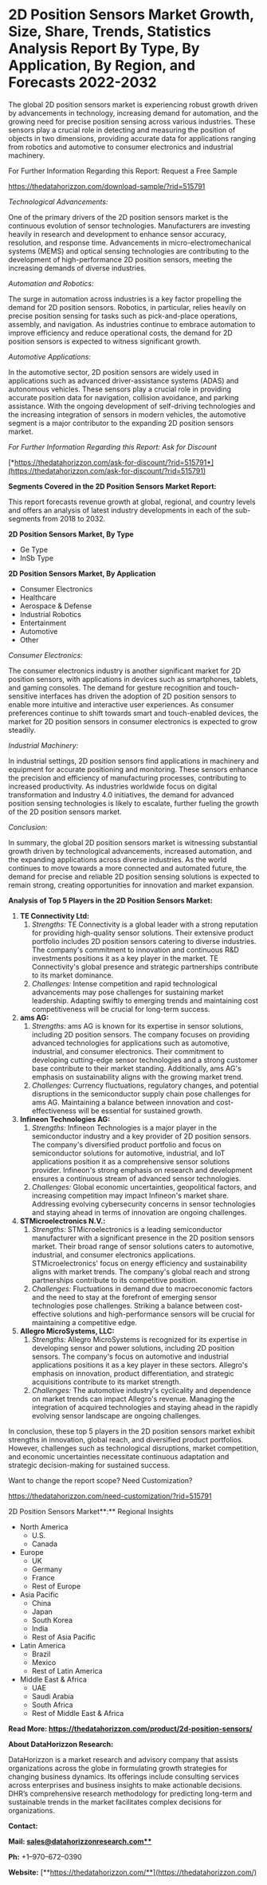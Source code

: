﻿# **2D Position Sensors Market Growth, Size, Share, Trends, Statistics Analysis Report By Type, By Application, By Region, and Forecasts 2022-2032**
The global 2D position sensors market is experiencing robust growth driven by advancements in technology, increasing demand for automation, and the growing need for precise position sensing across various industries. These sensors play a crucial role in detecting and measuring the position of objects in two dimensions, providing accurate data for applications ranging from robotics and automotive to consumer electronics and industrial machinery.

For Further Information Regarding this Report: Request a Free Sample

<https://thedatahorizzon.com/download-sample/?rid=515791>

*Technological Advancements:*

One of the primary drivers of the 2D position sensors market is the continuous evolution of sensor technologies. Manufacturers are investing heavily in research and development to enhance sensor accuracy, resolution, and response time. Advancements in micro-electromechanical systems (MEMS) and optical sensing technologies are contributing to the development of high-performance 2D position sensors, meeting the increasing demands of diverse industries.

*Automation and Robotics:*

The surge in automation across industries is a key factor propelling the demand for 2D position sensors. Robotics, in particular, relies heavily on precise position sensing for tasks such as pick-and-place operations, assembly, and navigation. As industries continue to embrace automation to improve efficiency and reduce operational costs, the demand for 2D position sensors is expected to witness significant growth.

*Automotive Applications:*

In the automotive sector, 2D position sensors are widely used in applications such as advanced driver-assistance systems (ADAS) and autonomous vehicles. These sensors play a crucial role in providing accurate position data for navigation, collision avoidance, and parking assistance. With the ongoing development of self-driving technologies and the increasing integration of sensors in modern vehicles, the automotive segment is a major contributor to the expanding 2D position sensors market.

*For Further Information Regarding this Report: Ask for Discount*

[*https://thedatahorizzon.com/ask-for-discount/?rid=515791*](https://thedatahorizzon.com/ask-for-discount/?rid=515791)

**Segments Covered in the 2D Position Sensors Market Report:**

This report forecasts revenue growth at global, regional, and country levels and offers an analysis of latest industry developments in each of the sub-segments from 2018 to 2032.

**2D Position Sensors Market, By Type**

- Ge Type
- InSb Type

**2D Position Sensors Market, By Application**

- Consumer Electronics
- Healthcare
- Aerospace & Defense
- Industrial Robotics
- Entertainment
- Automotive
- Other

*Consumer Electronics:*

The consumer electronics industry is another significant market for 2D position sensors, with applications in devices such as smartphones, tablets, and gaming consoles. The demand for gesture recognition and touch-sensitive interfaces has driven the adoption of 2D position sensors to enable more intuitive and interactive user experiences. As consumer preferences continue to shift towards smart and touch-enabled devices, the market for 2D position sensors in consumer electronics is expected to grow steadily.

*Industrial Machinery:*

In industrial settings, 2D position sensors find applications in machinery and equipment for accurate positioning and monitoring. These sensors enhance the precision and efficiency of manufacturing processes, contributing to increased productivity. As industries worldwide focus on digital transformation and Industry 4.0 initiatives, the demand for advanced position sensing technologies is likely to escalate, further fueling the growth of the 2D position sensors market.

*Conclusion:*

In summary, the global 2D position sensors market is witnessing substantial growth driven by technological advancements, increased automation, and the expanding applications across diverse industries. As the world continues to move towards a more connected and automated future, the demand for precise and reliable 2D position sensing solutions is expected to remain strong, creating opportunities for innovation and market expansion.



**Analysis of Top 5 Players in the 2D Position Sensors Market:**

1. **TE Connectivity Ltd:**
   1. *Strengths:* TE Connectivity is a global leader with a strong reputation for providing high-quality sensor solutions. Their extensive product portfolio includes 2D position sensors catering to diverse industries. The company's commitment to innovation and continuous R&D investments positions it as a key player in the market. TE Connectivity's global presence and strategic partnerships contribute to its market dominance.
   1. *Challenges:* Intense competition and rapid technological advancements may pose challenges for sustaining market leadership. Adapting swiftly to emerging trends and maintaining cost competitiveness will be crucial for long-term success.
1. **ams AG:**
   1. *Strengths:* ams AG is known for its expertise in sensor solutions, including 2D position sensors. The company focuses on providing advanced technologies for applications such as automotive, industrial, and consumer electronics. Their commitment to developing cutting-edge sensor technologies and a strong customer base contribute to their market standing. Additionally, ams AG's emphasis on sustainability aligns with the growing market trend.
   1. *Challenges:* Currency fluctuations, regulatory changes, and potential disruptions in the semiconductor supply chain pose challenges for ams AG. Maintaining a balance between innovation and cost-effectiveness will be essential for sustained growth.
1. **Infineon Technologies AG:**
   1. *Strengths:* Infineon Technologies is a major player in the semiconductor industry and a key provider of 2D position sensors. The company's diversified product portfolio and focus on semiconductor solutions for automotive, industrial, and IoT applications position it as a comprehensive sensor solutions provider. Infineon's strong emphasis on research and development ensures a continuous stream of advanced sensor technologies.
   1. *Challenges:* Global economic uncertainties, geopolitical factors, and increasing competition may impact Infineon's market share. Addressing evolving cybersecurity concerns in sensor technologies and staying ahead in terms of innovation are ongoing challenges.
1. **STMicroelectronics N.V.:**
   1. *Strengths:* STMicroelectronics is a leading semiconductor manufacturer with a significant presence in the 2D position sensors market. Their broad range of sensor solutions caters to automotive, industrial, and consumer electronics applications. STMicroelectronics' focus on energy efficiency and sustainability aligns with market trends. The company's global reach and strong partnerships contribute to its competitive position.
   1. *Challenges:* Fluctuations in demand due to macroeconomic factors and the need to stay at the forefront of emerging sensor technologies pose challenges. Striking a balance between cost-effective solutions and high-performance sensors will be crucial for maintaining a competitive edge.
1. **Allegro MicroSystems, LLC:**
   1. *Strengths:* Allegro MicroSystems is recognized for its expertise in developing sensor and power solutions, including 2D position sensors. The company's focus on automotive and industrial applications positions it as a key player in these sectors. Allegro's emphasis on innovation, product differentiation, and strategic acquisitions contribute to its market strength.
   1. *Challenges:* The automotive industry's cyclicality and dependence on market trends can impact Allegro's revenue. Managing the integration of acquired technologies and staying ahead in the rapidly evolving sensor landscape are ongoing challenges.

In conclusion, these top 5 players in the 2D position sensors market exhibit strengths in innovation, global reach, and diversified product portfolios. However, challenges such as technological disruptions, market competition, and economic uncertainties necessitate continuous adaptation and strategic decision-making for sustained success.



Want to change the report scope? Need Customization?

<https://thedatahorizzon.com/need-customization/?rid=515791>

2D Position Sensors Market**:** Regional Insights

- North America
  - U.S.
  - Canada
- Europe
  - UK
  - Germany
  - France
  - Rest of Europe
- Asia Pacific
  - China
  - Japan
  - South Korea
  - India
  - Rest of Asia Pacific
- Latin America
  - Brazil
  - Mexico
  - Rest of Latin America
- Middle East & Africa
  - UAE
  - Saudi Arabia
  - South Africa
  - Rest of Middle East & Africa

**Read More: https://thedatahorizzon.com/product/2d-position-sensors/**

**About DataHorizzon Research:**

DataHorizzon is a market research and advisory company that assists organizations across the globe in formulating growth strategies for changing business dynamics. Its offerings include consulting services across enterprises and business insights to make actionable decisions. DHR’s comprehensive research methodology for predicting long-term and sustainable trends in the market facilitates complex decisions for organizations.

**Contact:**

**Mail: [sales@datahorizzonresearch.com**](mailto:sales@datahorizzonresearch.com)**

**Ph:** +1–970–672–0390

**Website:** [**https://thedatahorizzon.com/**](https://thedatahorizzon.com/)


